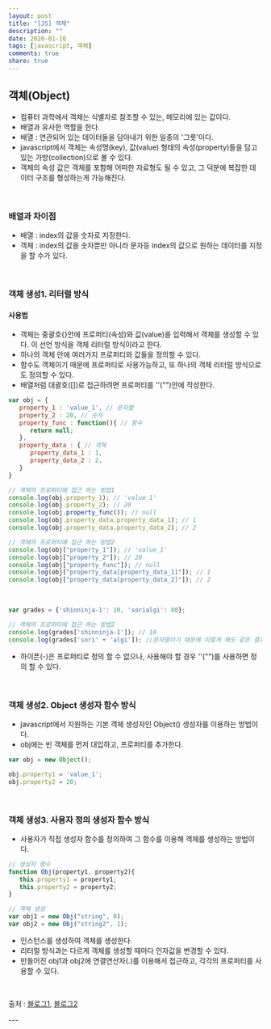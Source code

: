 ```yaml
---
layout: post
title: "[JS] 객체"
description: ""
date: 2020-01-16
tags: [javascript, 객체]
comments: true
share: true
---
```


## 객체(Object)

* 컴퓨터 과학에서 객체는 식별자로 참조할 수 있는, 메모리에 있는 값이다.
* 배열과 유사한 역할을 한다.
* 배열 : 연관되어 있는 데이터들을 담아내기 위한 일종의 '그릇'이다.
* javascript에서 객체는 속성명(key), 값(value) 형태의 속성(property)들을 담고있는 가방(collection)으로 볼 수 있다.
* 객체의 속성 값은 객체를 포함해 어떠한 자료형도 될 수 있고, 그 덕분에 복잡한 데이터 구조를 형성하는게 가능해진다.

<br>

### 배열과 차이점

* 배열 : index의 값을 숫자로 지정한다.
* 객체 : index의 값을 숫자뿐만 아니라 문자등 index의 값으로 원하는 데이터를 지정을 할 수가 있다.

<br>

### 객체 생성1. 리터럴 방식

#### 사용법
* 객체는 중괄호{}안에 프로퍼티(속성)와 값(value)을 입력해서 객체를 생성할 수 있다. 이 선언 방식을 객체 리터럴 방식이라고 한다.
* 하나의 객체 안에 여러가지 프로퍼티와 값들을 정의할 수 있다.
* 함수도 객체이기 때문에 프로퍼티로 사용가능하고, 또 하나의 객체 리터럴 방식으로도 정의할 수 있다.
* 배열처럼 대괄호([])로 접근하려면 프로퍼티를 ''("")안에 작성한다.

```javascript
var obj = {
   property_1 : 'value_1', // 문자열
   property_2 : 20, // 숫자
   property_func : function(){ // 함수
      return null;
   },
   property_data : { // 객체
      property_data_1 : 1,
      property_data_2 : 2,
   }
}

// 객체의 프로퍼티에 접근 하는 방법1
console.log(obj.property_1); // 'value_1'
console.log(obj.property_2); // 20
console.log(obj.property_func()); // null
console.log(obj.property_data.property_data_1); // 1
console.log(obj.property_data.property_data_2); // 2

// 객체의 프로퍼티에 접근 하는 방법2
console.log(obj["property_1"]); // 'value_1'
console.log(obj["property_2"]); // 20
console.log(obj["property_func"]); // null
console.log(obj["property_data[property_data_1]"]); // 1
console.log(obj["property_data[property_data_2]"]); // 2
```

<br>

```javascript
var grades = {'shinninja-1': 10, 'sorialgi': 80};

// 객체의 프로퍼티에 접근 하는 방법2
console.log(grades['shinninja-1']); // 10
console.log(grades['sori' + 'algi']); //문자열이기 때문에 이렇게 해도 같은 결과값이 나온다.
```
* 하이픈(-)은 프로퍼티로 정의 할 수 없으나, 사용해야 할 경우 ''("")를 사용하면 정의 할 수 있다.

<br>

### 객체 생성2. Object 생성자 함수 방식
* javascript에서 지원하는 기본 객체 생성자인 Object() 생성자를 이용하는 방법이다.
* obj에는 빈 객체를 먼저 대입하고, 프로퍼티를 추가한다.

```javascript
var obj = new Object();

obj.property1 = 'value_1';
obj.property2 = 20;
```

<br>

### 객체 생성3. 사용자 정의 생성자 함수 방식
* 사용자가 직접 생성자 함수를 정의하여 그 함수를 이용해 객체를 생성하는 방법이다.

```javascript
// 생성자 함수
function Obj(property1, property2){
   this.property1 = property1;
   this.property2 = property2;
}

// 객체 생성
var obj1 = new Obj("string", 0);
var obj2 = new Obj("string2", 1);
```
* 인스턴스를 생성하여 객체를 생성한다.
* 리터럴 방식과는 다르게 객체를 생성할 때마다 인자값을 변경할 수 있다.
* 만들어진 obj1과 obj2에 연결연산자(.)를 이용해서 접근하고, 각각의 프로퍼티를 사용할 수 있다.

<br>

<p class="reference-txt">출처 : 
    <a href="https://webcoding.tistory.com/entry/JavaScript-자바스크립트-객체-생성-방법" target="_blankd">블로그1</a>,
    <a href="https://opentutorials.org/module/3989/26098" target="_blankd">블로그2</a>
</p>
--- 
